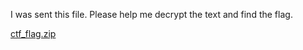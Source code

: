 I was sent this file. Please help me decrypt the text and find the flag.

[ctf_flag.zip](https://github.com/user-attachments/files/18608086/ctf_flag.zip)
